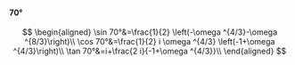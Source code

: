 #### 70°

$$
\begin{aligned}
\sin 70°&=\frac{1}{2} \left(-\omega ^{4/3}-\omega ^{8/3}\right)\\
\cos 70°&=\frac{1}{2} i \omega ^{4/3} \left(-1+\omega ^{4/3}\right)\\
\tan 70°&=i+\frac{2 i}{-1+\omega ^{4/3}}\\
\end{aligned}
$$

